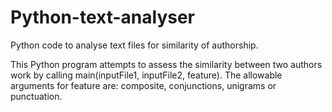 # Python-text-analyser
Python code to analyse text files for similarity of authorship.

This Python program attempts to assess the similarity between two authors work by calling main(inputFile1, inputFile2, feature).
The allowable arguments for feature are: composite, conjunctions, unigrams or punctuation.
